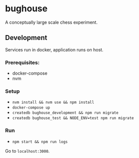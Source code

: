 # bughouse

A conceptually large scale chess experiment.

## Development

Services run in docker, application runs on host.

### Prerequisites:

- docker-compose
- nvm

### Setup

- `nvm install && nvm use && npm install`
- `docker-compose up`
- `createdb bughouse_development && npm run migrate`
- `createdb bughouse_test && NODE_ENV=test npm run migrate`

### Run

- `npm start && npm run logs`

Go to `localhost:3000`.
